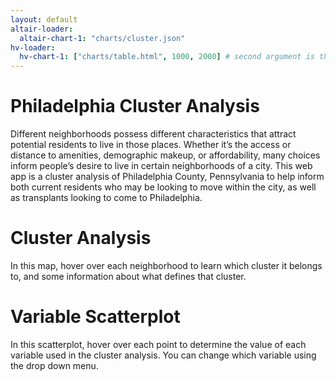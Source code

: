 ```yaml
---
layout: default
altair-loader:
  altair-chart-1: "charts/cluster.json"
hv-loader:
  hv-chart-1: ["charts/table.html", 1000, 2000] # second argument is the desired height
---
```


# Philadelphia Cluster Analysis

Different neighborhoods possess different characteristics that attract potential residents to live in those places. Whether it’s the access or distance to amenities, demographic makeup, or affordability, many choices inform people’s desire to live in certain neighborhoods of a city. This web app is a cluster analysis of Philadelphia County, Pennsylvania to help inform both current residents who may be looking to move within the city, as well as transplants looking to come to Philadelphia.

# Cluster Analysis

In this map, hover over each neighborhood to learn which cluster it belongs to, and some information about what defines that cluster.

<div id="altair-chart-1"></div>



# Variable Scatterplot

In this scatterplot, hover over each point to determine the value of each variable used in the cluster analysis. You can change which variable using the drop down menu.

<div id="hv-chart-1"></div>



